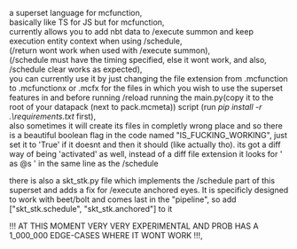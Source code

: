 a superset language for mcfunction,  
basically like TS for JS but for mcfunction,  
currently allows you to add nbt data to /execute summon and keep execution entity context when using /schedule,  
(/return wont work when used with /execute summon),  
(/schedule must have the timing specified, else it wont work, and also, /schedule clear works as expected),  
you can currently use it by just changing the file extension from .mcfunction to .mcfunctionx or .mcfx for the files in which you wish to use the superset features in and before running /reload running the main.py(copy it to the root of your datapack (next to pack.mcmeta)) script (run *pip install -r .\requirements.txt* first),  
also sometimes it will create its files in completly wrong place and so there is a beautiful boolean flag in the code named "IS_FUCKING_WORKING", just set it to 'True' if it doesnt and then it should (like actually tho). its got a diff way of being 'activated' as well, instead of a diff file extension it looks for ' as @s ' in the same line as the /schedule  

there is also a skt_stk.py file which implements the /schedule part of this superset and adds a fix for /execute anchored eyes. It is specificly designed to work with beet/bolt and comes last in the "pipeline", so add ["skt_stk.schedule", "skt_stk.anchored"] to it  

!!! AT THIS MOMENT VERY VERY EXPERIMENTAL AND PROB HAS A 1_000_000 EDGE-CASES WHERE IT WONT WORK !!!,

